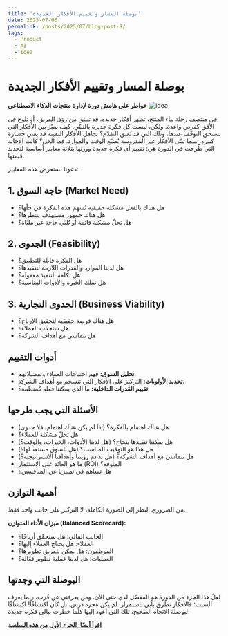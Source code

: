 ```yaml
---
title: 'بوصلة المسار وتقييم الأفكار الجديدة'
date: 2025-07-06
permalink: /posts/2025/07/blog-post-9/
tags:
  - Product
  - AI
  - ّIdea
---
```


# بوصلة المسار وتقييم الأفكار الجديدة
**خواطر على هامش دورة لإدارة منتجات الذكاء الاصطناعي**
![idea](https://raw.githubusercontent.com/Ruqyai/ar/refs/heads/main/images/idea.gif)

في منتصف رحلة بناء المنتج، تظهر أفكار جديدة. قد تنبثق من رؤى الفريق، أو تلوح في الأفق كفرص واعدة. ولكن، ليست كل فكرة جديرة بالتبنّي. كيف نميّز بين الأفكار التي تستحق التوقّف عندها، وتلك التي قد تُعيق التقدّم؟
تجاهل الأفكار الثمينة قد يعني خسارة كبيرة، بينما تبنّي الأفكار غير المدروسة يُضيّع الوقت والموارد. فما الحل؟
كانت الإجابة التي طُرحت في الدورة هي: تقييم أي فكرة جديدة ووزنها بثلاثة معايير أساسية لتحديد قيمتها.

دعونا نستعرض هذه المعايير:

## 1. حاجة السوق (Market Need)

*   هل هناك بالفعل مشكلة حقيقية تُسهم هذه الفكرة في حلّها؟
*   هل هناك جمهور مستهدف ينتظرها؟
*   هل تحلّ مشكلة قائمة أو تُلبّي حاجة غير ملبّاة؟

## 2. الجدوى (Feasibility)

*   هل الفكرة قابلة للتطبيق؟
*   هل لدينا الموارد والقدرات اللازمة لتنفيذها؟
*   هل تكلفة التنفيذ معقولة؟
*   هل نملك الخبرة والأدوات المناسبة؟

## 3. الجدوى التجارية (Business Viability)

*   هل هناك فرصة حقيقية لتحقيق الأرباح؟
*   هل ستجذب العملاء؟
*   هل تتماشى مع أهداف الشركة؟

## أدوات التقييم

*   **تحليل السوق:** فهم احتياجات العملاء وتفضيلاتهم.
*   **تحديد الأولويات:** التركيز على الأفكار التي تنسجم مع أهداف الشركة.
*   **تقييم القدرات الداخلية:** ما الذي يمكننا فعله كمنظمة؟

## الأسئلة التي يجب طرحها

*   هل هناك اهتمام بالفكرة؟ (إذا لم يكن هناك اهتمام، فلا جدوى).
*   هل تحلّ مشكلة للعملاء؟
*   هل يمكننا تنفيذها بنجاح؟ (هل لدينا الأدوات، الخبرات، والوقت؟)
*   هل هذا هو التوقيت المناسب؟ (هل السوق مستعد لها؟)
*   هل تتماشى مع أهداف الشركة؟ (هل تدعم رؤيتنا وأهدافنا الاستراتيجية؟)
*   ما هو العائد على الاستثمار (ROI) المتوقع؟
*   هل تساهم في تمييزنا عن المنافسين؟

## أهمية التوازن
من الضروري النظر إلى الصورة الكاملة، لا التركيز على جانب واحد فقط.

**ميزان الأداء المتوازن (Balanced Scorecard):**

*   الجانب المالي: هل ستحقّق أرباحًا؟
*   العملاء: هل يحتاج العملاء إليها؟
*   الموظفون: هل يمكن للفريق تطويرها؟
*   العمليات: هل لدينا عملية تطوير فعّالة؟

## البوصلة التي وجدتها
لعلّ هذا الجزء من الدورة هو المفضّل لدي حتى الآن. ومن يعرفني عن قُرب، ربما يعرف السبب؛ فالأفكار تطرق بابي باستمرار.
لم يكن مجرد درس، بل كان اكتشافًا!
اكتشافًا لبوصلة الاتجاه الصحيح، تلك التي أعود إليها كلّما خطرت ببالي فكرة جديدة.


**[اقرأ أيضًا: الجزء الأول من هذه السلسة](https://ruqyai.github.io/ar/posts/2025/07/blog-post-8/)**